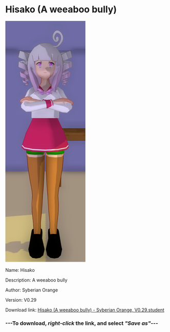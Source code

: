 # Hisako (A weeaboo bully)

<img src = "https://raw.githubusercontent.com/Arbiter1223/Daigaku-Gurashi-Custom-Students/master/Students/Files/Hisako%20(A%20weeaboo%20bully).png">

Name: Hisako

Description: A weeaboo bully

Author: Syberian Orange

Version: V0.29

Download link: <a href="https://raw.githubusercontent.com/Arbiter1223/Daigaku-Gurashi-Custom-Students/master/Students/Files/Hisako%20(A%20weeaboo%20bully)%20-%20Syberian%20Orange%2C%20V0.29.student">Hisako (A weeaboo bully) - Syberian Orange, V0.29.student</a>

### ---**To download, _right-click_ the link, and select _"Save as"_**---
